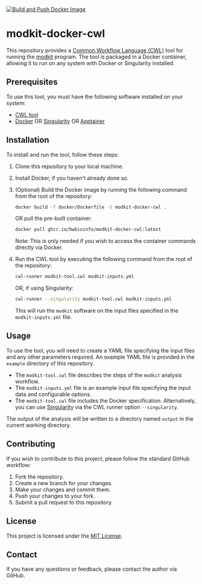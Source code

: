 [![Build and Push Docker Image](https://github.com/bwbioinfo/modkit-docker-cwl/actions/workflows/build-and-push.yml/badge.svg)](https://github.com/bwbioinfo/modkit-docker-cwl/actions/workflows/build-and-push.yml)

# modkit-docker-cwl

This repository provides a [Common Workflow Language (CWL)](https://www.commonwl.org/) tool for running the [modkit](https://github.com/biswajyotim/modkit) program. The tool is packaged in a Docker container, allowing it to run on any system with Docker or Singularity installed.

## Prerequisites

To use this tool, you must have the following software installed on your system:

- [CWL tool](https://github.com/common-workflow-language/cwltool)
- [Docker](https://www.docker.com/) OR [Singularity](https://sylabs.io/singularity/) OR [Apptainer](https://apptainer.org/)

## Installation

To install and run the tool, follow these steps:

1. Clone this repository to your local machine.
2. Install Docker, if you haven't already done so.
3. (Optional) Build the Docker image by running the following command from the root of the repository:

    ```bash
    docker build -f docker/Dockerfile -t modkit-docker-cwl .
    ```
    OR pull the pre-built container:
    ```bash
    docker pull ghcr.io/bwbioinfo/modkit-docker-cwl:latest
    ```
    Note: This is only needed if you wish to access the container commands directly via Docker.

4. Run the CWL tool by executing the following command from the root of the repository:

    ```bash
    cwl-runner modkit-tool.cwl modkit-inputs.yml
    ```
    OR, if using Singularity:
    ```bash
    cwl-runner --singularity modkit-tool.cwl modkit-inputs.yml
    ```

   This will run the `modkit` software on the input files specified in the `modkit-inputs.yml` file.

## Usage

To use the tool, you will need to create a YAML file specifying the input files and any other parameters required. An example YAML file is provided in the `example` directory of this repository.

- The `modkit-tool.cwl` file describes the steps of the `modkit` analysis workflow.
- The `modkit-inputs.yml` file is an example input file specifying the input data and configurable options.
- The `modkit-tool.cwl` file includes the Docker specification. Alternatively, you can use [Singularity](https://sylabs.io/singularity/) via the CWL runner option `--singularity`.

The output of the analysis will be written to a directory named `output` in the current working directory.

## Contributing

If you wish to contribute to this project, please follow the standard GitHub workflow:

1. Fork the repository.
2. Create a new branch for your changes.
3. Make your changes and commit them.
4. Push your changes to your fork.
5. Submit a pull request to this repository.

## License

This project is licensed under the [MIT License](https://github.com/bwbioinfo/modkit-docker-cwl/blob/main/LICENSE).

## Contact

If you have any questions or feedback, please contact the author via GitHub.
